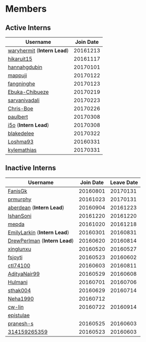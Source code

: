 # Members
## Active Interns
|**Username**|**Join Date**|
|------------|-------------|
|[waryhermit](waryhermit.md) (**Intern Lead**)| 20161213 |
|[hikaruit15](hikaruit15.md)| 20161117 |
|[hannahgdubin](hannahgdubin.md)| 20170101 |
|[mappuji](mappuji.md)| 20170122 |
|[fangninghe](fangninghe.md)| 20170123 |
|[Ebuka-Chibueze](Ebuka-Chibueze.md)| 20170219 |
|[sarvanivadali](sarvanivadali.md)| 20170223 |
|[Chris-Boe](Chris-Boe.md)| 20170226 |
|[paulbert](paulbert.md)| 20170308 |
|[i5o](i5o.md) (**Intern Lead**)| 20170308 |
|[blakedelee](BlakeDeLee.md)| 20170322 |
|[Loshma93](Loshma93.md)| 20160331 |
|[kylemathias](kylemathias.md)| 20170331 |

## Inactive Interns
|**Username**|**Join Date**|**Leave Date**|
|------------|-------------|--------------|
|[FanisGk](FanisGk.md)| 20160801 | 20170131 |
|[prmurphy](prmurphy.md)| 20161023 | 20170131 |
|[aberdean](aberdean.md) (**Intern Lead**)| 20160904 | 20161223 |
|[IshanSoni](IshanSoni.md)| 20161220 | 20161220 |
|[mepda](mepda.md)| 20161020 | 20161218 |
|[EmilyLarkin](EmilyLarkin.md) (**Intern Lead**)| 20160301 | 20160831 |
|[DrewPerlman](DrewPerlman.md) (**Intern Lead**)| 20160620 | 20160814 |
|[xinglunxu](xinglunxu.md)| 20160520 | 20160527 |
|[fsjoyti](fsjoyti.md)| 20160523 | 20160602 |
|[ctl74100](ctl74100.md)| 20160603 | 20160811 |
|[AdityaNair99](AdityaNair99.md)| 20160529 | 20160608 |
|[Hulmani](Hulmani.md)| 20160701 | 20160706 |
|[sthak004](sthak004.md)| 20160629 | 20160714 |
|[Neha1990](Neha1990.md)| 20160712 |  |
|[cw-lin](cw-lin.md)| 20160722 | 20160914 |
|[epistulae](epistulae.md)|   |   |
|[pranesh-s](pranesh-s.md)| 20160525 | 20160603 |
|[314159265359](314159265359.md)| 20160523 | 20160603 |
